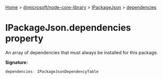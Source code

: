 [Home](./index) &gt; [@microsoft/node-core-library](./node-core-library.md) &gt; [IPackageJson](./node-core-library.ipackagejson.md) &gt; [dependencies](./node-core-library.ipackagejson.dependencies.md)

# IPackageJson.dependencies property

An array of dependencies that must always be installed for this package.

**Signature:**
```javascript
dependencies: IPackageJsonDependencyTable
```
